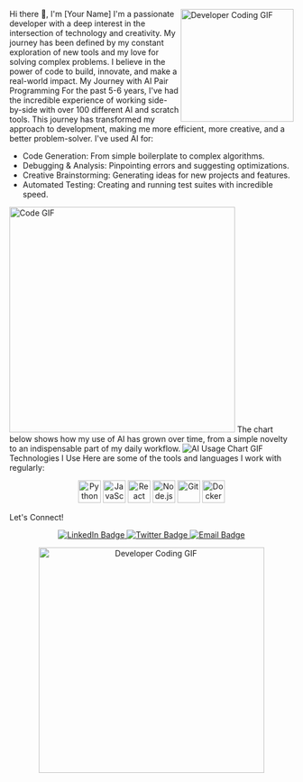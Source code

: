 Hi there 👋, I'm [Your Name]
<img src="https://www.google.com/search?q=https://media.tenor.com/sWjB_wQ_M-0AAAAd/developer-coding.gif" width="200" align="right" alt="Developer Coding GIF">
I'm a passionate developer with a deep interest in the intersection of technology and creativity. My journey has been defined by my constant exploration of new tools and my love for solving complex problems. I believe in the power of code to build, innovate, and make a real-world impact.
My Journey with AI Pair Programming
For the past 5-6 years, I've had the incredible experience of working side-by-side with over 100 different AI and scratch tools. This journey has transformed my approach to development, making me more efficient, more creative, and a better problem-solver.
I've used AI for:
 * Code Generation: From simple boilerplate to complex algorithms.
 * Debugging & Analysis: Pinpointing errors and suggesting optimizations.
 * Creative Brainstorming: Generating ideas for new projects and features.
 * Automated Testing: Creating and running test suites with incredible speed.
<img src="https://www.google.com/search?q=https://media.tenor.com/UfO_YfPq23wAAAAd/matrix-code.gif" width="400" alt="Code GIF">
The chart below shows how my use of AI has grown over time, from a simple novelty to an indispensable part of my daily workflow.
<img src="https://www.google.com/search?q=https://media.tenor.com/978JgSgI6sUAAAAd/growth-chart.gif" alt="AI Usage Chart GIF">
Technologies I Use
Here are some of the tools and languages I work with regularly:
<p align="center">
<img src="https://www.google.com/search?q=https://cdn.jsdelivr.net/gh/devicons/devicon/icons/python/python-original.svg" alt="Python" width="40" height="40"/>
<img src="https://www.google.com/search?q=https://cdn.jsdelivr.net/gh/devicons/devicon/icons/javascript/javascript-original.svg" alt="JavaScript" width="40" height="40"/>
<img src="https://www.google.com/search?q=https://cdn.jsdelivr.net/gh/devicons/devicon/icons/react/react-original-wordmark.svg" alt="React" width="40" height="40"/>
<img src="https://www.google.com/search?q=https://cdn.jsdelivr.net/gh/devicons/devicon/icons/nodejs/nodejs-original.svg" alt="Node.js" width="40" height="40"/>
<img src="https://www.google.com/search?q=https://cdn.jsdelivr.net/gh/devicons/devicon/icons/git/git-original.svg" alt="Git" width="40" height="40"/>
<img src="https://www.google.com/search?q=https://cdn.jsdelivr.net/gh/devicons/devicon/icons/docker/docker-plain-wordmark.svg" alt="Docker" width="40" height="40"/>
</p>
Let's Connect!
<p align="center">
<a href="https://www.google.com/search?q=https://www.linkedin.com/in/[your-linkedin-username]">
<img src="https://www.google.com/search?q=https://img.shields.io/badge/LinkedIn-0077B5%3Fstyle%3Dfor-the-badge%26logo%3Dlinkedin%26logoColor%3Dwhite" alt="LinkedIn Badge">
</a>
<a href="https://twitter.com/[your-twitter-handle]">
<img src="https://www.google.com/search?q=https://img.shields.io/badge/Twitter-1DA1F2%3Fstyle%3Dfor-the-badge%26logo%3Dtwitter%26logoColor%3Dwhite" alt="Twitter Badge">
</a>
<a href="mailto:[your-email-address]">
<img src="https://www.google.com/search?q=https://img.shields.io/badge/Email-D14836%3Fstyle%3Dfor-the-badge%26logo%3Dgmail%26logoColor%3Dwhite" alt="Email Badge">
</a>
</p>
<div align="center">
<img src="https://www.google.com/search?q=https://media.tenor.com/2sUjY87o7BwAAAAC/computer-programming.gif" alt="Developer Coding GIF" width="400">
</div>
